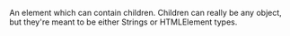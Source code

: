 An element which can contain children. Children can really be any object, but they're meant to be either Strings or HTMLElement types.